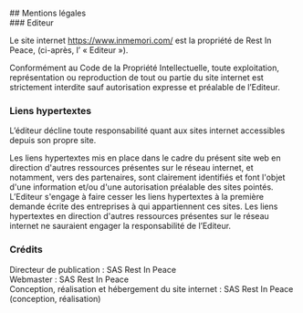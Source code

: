 <br/>  
## Mentions légales  
<br/>  
### Editeur  

Le site internet https://www.inmemori.com/ est la propriété de Rest In Peace, (ci-après, l’ « Editeur »).  

Conformément au Code de la Propriété Intellectuelle, toute exploitation, représentation ou reproduction de tout ou partie du site internet est strictement interdite sauf autorisation expresse et préalable de l’Editeur.  

### Liens hypertextes  

L’éditeur décline toute responsabilité quant aux sites internet accessibles depuis son propre site.  

Les liens hypertextes mis en place dans le cadre du présent site web en direction d'autres ressources présentes sur le réseau internet, et notamment, vers des partenaires, sont clairement identifiés et font l'objet d'une information et/ou d'une autorisation préalable des sites pointés. L’Editeur s'engage à faire cesser les liens hypertextes à la première demande écrite des entreprises à qui appartiennent ces sites. Les liens hypertextes en direction d'autres ressources présentes sur le réseau internet ne sauraient engager la responsabilité de l’Editeur.  

### Crédits  

Directeur de publication : SAS Rest In Peace  
Webmaster : SAS Rest In Peace  
Conception, réalisation et hébergement du site internet : SAS Rest In Peace (conception, réalisation)
<br/>
<br/>